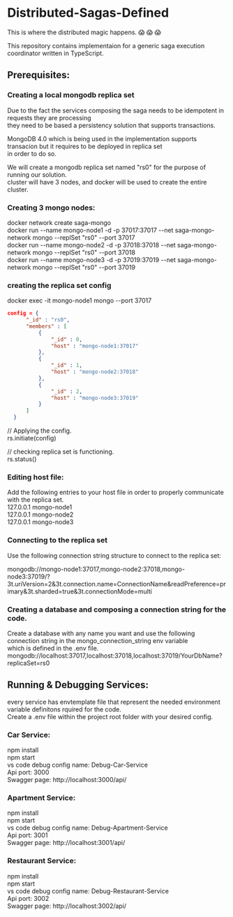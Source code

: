 # Distributed-Sagas-Defined  
This is where the distributed magic happens.  :scream: :scream: :scream:  

This repository contains implementaion for a generic saga execution coordinator written in TypeScript. 

## Prerequisites:  
### Creating a local mongodb replica set  
Due to the fact the services composing the saga needs to be idempotent in requests they are processing  
they need to be based a persistency solution that supports transactions.  

MongoDB 4.0 which is being used in the implementation supports transacion but it requires to be deployed in replica set  
in order to do so.  

We will create a mongodb replica set named "rs0" for the purpose of running our solution.  
cluster will have 3 nodes, and docker will be used to create the entire cluster.  

### Creating 3 mongo nodes:  
docker network create saga-mongo  
docker run --name mongo-node1 -d -p 37017:37017 --net saga-mongo-network mongo --replSet "rs0" --port 37017  
docker run --name mongo-node2 -d -p 37018:37018 --net saga-mongo-network mongo --replSet "rs0" --port 37018  
docker run --name mongo-node3 -d -p 37019:37019 --net saga-mongo-network mongo --replSet "rs0" --port 37019  

### creating the replica set config
docker exec -it mongo-node1 mongo --port 37017   
```json
config = {  
      "_id" : "rs0",  
      "members" : [  
          {  
              "_id" : 0,  
              "host" : "mongo-node1:37017"  
          },  
          {  
              "_id" : 1,  
              "host" : "mongo-node2:37018"  
          },  
          {  
              "_id" : 2,  
              "host" : "mongo-node3:37019"  
          }  
      ]  
  }  
```

  
// Applying the config.  
rs.initiate(config)   

// checking replica set is functioning.  
rs.status()  

### Editing host file:  
Add the following entries to your host file in order to properly communicate with the replica set.  
127.0.0.1 mongo-node1  
127.0.0.1 mongo-node2  
127.0.0.1 mongo-node3  

### Connecting to the replica set    
Use the following connection string structure to connect to the replica set:  

mongodb://mongo-node1:37017,mongo-node2:37018,mongo-node3:37019/?3t.uriVersion=2&3t.connection.name=ConnectionName&readPreference=primary&3t.sharded=true&3t.connectionMode=multi

### Creating a database and composing a connection string for the code.
Create a database with any name you want and use the following connection string in the mongo_connection_string env variable  
which is defined in the .env file.  
mongodb://localhost:37017,localhost:37018,localhost:37019/YourDbName?replicaSet=rs0  

## Running & Debugging Services:  
every service has envtemplate file that represent the needed environment variable definitons rquired for the code.  
Create a .env file within the project root folder with your desired config.  

### Car Service:  
npm install  
npm start  
vs code debug config name: Debug-Car-Service  
Api port: 3000    
Swagger page: http://localhost:3000/api/  

### Apartment Service:  
npm install  
npm start  
vs code debug config name: Debug-Apartment-Service  
Api port: 3001    
Swagger page: http://localhost:3001/api/  

### Restaurant Service:  
npm install  
npm start  
vs code debug config name: Debug-Restaurant-Service  
Api port: 3002    
Swagger page: http://localhost:3002/api/  

